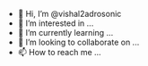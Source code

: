 - 👋 Hi, I’m @vishal2adrosonic
- 👀 I’m interested in ...
- 🌱 I’m currently learning ...
- 💞️ I’m looking to collaborate on ...
- 📫 How to reach me ...

<!---
vishal2adrosonic/vishal2adrosonic is a ✨ special ✨ repository because its `README.md` (this file) appears on your GitHub profile.
You can click the Preview link to take a look at your changes.
--->
